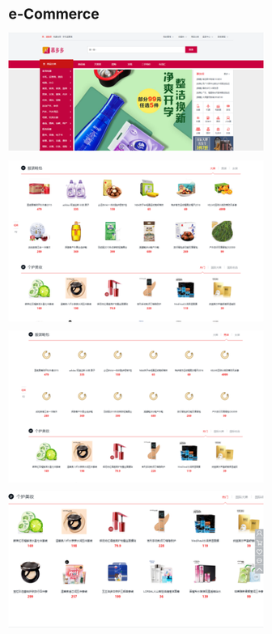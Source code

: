 # e-Commerce

![image](https://raw.githubusercontent.com/Aaronnon/e-Commerce/main/faa1a49f27f162eadb28de1fb4cf442.png)

![image](https://raw.githubusercontent.com/Aaronnon/e-Commerce/main/7149c207c50923e8a94c886af67a925.png)

![image](https://raw.githubusercontent.com/Aaronnon/e-Commerce/main/cc228b01157d7fd5ca63253f87f0911.png)

![image](https://raw.githubusercontent.com/Aaronnon/e-Commerce/main/533724e8ec90a098f8c0979296ec54c.png)
